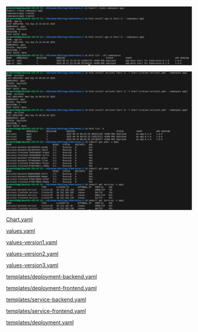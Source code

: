 ![](1.png)

![](2.png)

[Chart.yaml](Chart-1/Chart.yaml)

[values.yaml](Chart-1/values.yaml)

[values-version1.yaml](Chart-1/values-version1.yaml)

[values-version2.yaml](Chart-1/values-version2.yaml)

[values-version3.yaml](Chart-1/values-version3.yaml)

[templates/deployment-backend.yaml](Chart-1/templates/deployment-backend.yaml)

[templates/deployment-frontend.yaml](Chart-1/templates/deployment-frontend.yaml)

[templates/service-backend.yaml](Chart-1/templates/service-backend.yaml)

[templates/service-frontend.yaml](Chart-1/templates/service-frontend.yaml)

[templates/deployment.yaml](Chart-1/templates/deployment.yaml)